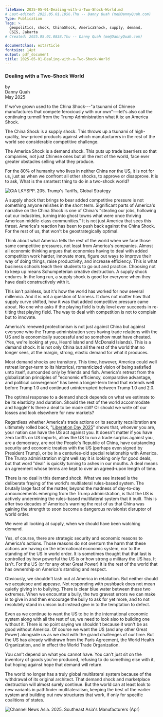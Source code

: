 ```yaml
---
fileName: 2025-05-01-Dealing-with-a-Two-Shock-World.md
# Last-edited: 2025.05.01.1056.Thu -- Danny Quah (me@DannyQuah.com)
Type: Publication
Tags: >
  geopolitics, shock, ChinaShock, AmericaShock, supply, demand,
  CSIS, Jakarta
# Created: 2025.05.01.0838.Thu -- Danny Quah (me@DannyQuah.com)

documentclass: extarticle
fontsize: 14pt
output: pdf_document
title: 2025-05-01-Dealing-with-a-Two-Shock-World
---
```

###  Dealing with a Two-Shock World  

by  
Danny Quah  
May 2025  

If we've grown used to the China Shock---"a tsunami of Chinese manufactures that compete ferociously with our own"---let's also call the continuing turmoil from the Trump Administration what it is: an America Shock.  

The China Shock is a supply shock.  This throws up a tsunami of high-quality, low-priced products against which manufacturers in the rest of the world see considerable competitive challenge.  

The America Shock is a demand shock.  This puts up trade baerriers so that companies, not just Chinese ones but all the rest of the world, face ever greater obstacles selling what they produce.  

For the 80% of humanity who lives in neither China nor the US, it is not for us, just as when we confront all other shocks, to approve or disapprove.  It is to ask, What is the smartest thing to do in a two-shock world?  

![GiA LKYSPP. 205. Trump's Tariffs, Global Strategy](http://DannyQuah.github.io/Storage/2025.04.10.Thu-Trumps-Trade-Wars-GiA-LKYSPP.png)

A supply shock that brings to bear added competitive pressure is not something anyone relishes in the short term.  Significant parts of America's narrative on the China Shock is one of China's "stealing our jobs, hollowing out our industries, turning into ghost towns what were once thriving American middle-class communities." It is not just America that sees this threat.  America's reaction has been to push back against the China Shock.   For the rest of us, that won't be geostrategically optimal.  

Think about what America tells the rest of the world when we face those same competitive pressures, not least from America's companies.  Almost all economic thinking argues that economies having to deal with added competition work harder, innovate more, figure out ways to improve their way of doing things, raise productivity, and increase efficiency.  This is what business schools teach their students to go out and practice. Choosing not to keep up means Schumpeterian creative destruction.  A supply shock endures.  In the long run, a supply shock is good for everyone when they have dealt constructively with it.  

This isn't painless, but it's how the world has worked for now several millennia.  And it is not a question of fairness.  It does not matter how that supply curve shifted, how it was that added competitive pressure came about.  No one who asks if the playing field is truly level ever succeeds in re-tilting that playing field.  The way to deal with competition is not to complain but to innovate.  

America's renewed protectionism is not just against China but against everyone who the Trump administration sees having trade relations with the US and is economically successful and so somehow must have cheated.  (Yes, we're looking at you, Heard Island and McDonald Islands).  This is a demand shock.  It is not only China but all the rest of the world that no longer sees, at the margin, strong, elastic demand for what it produces.  

Most demand shocks are transitory.  This time, however, America could well retreat longer-term to its historical, romanticized vision of being satisfied unto itself, surrounded only by friends and fish.  America's retreat from the globalization principles of "economic efficiency, comparative advantage, and political convergence" has been a longer-term trend that extends well before Trump 1.0 and continued uninterrupted between Trump 1.0 and 2.0.  

The optimal response to a demand shock depends on what we estimate to be its elasticity and duration.  Should the rest of the world accommodate and haggle?  Is there a deal to be made still? Or should we write off our losses and look elsewhere for new markets?  

Regardless whether America's trade actions or its security recalibration are ultimately rolled back, "[Liberation Day 2025](https://edition.cnn.com/2025/04/02/economy/key-takeaways-from-trumps-liberation-day-tariffs/index.html)" shows that, whoever you are, your nation can have the US act against you.  It doesn't matter if you have zero tariffs on US imports, allow the US to run a trade surplus against you, are a democracy, are not the People's Republic of China, have outstanding security and economic treaties with the US (perhaps even signed by President Trump), or be in a centuries-old special relationship with America.  The Trump administration might well say it is looking only for good deals, but that word "deal" is quickly turning to ashes in our mouths.  A deal means an agreement whose terms are kept to over an agreed-upon length of time.  

There is no deal in this demand shock.  What we see instead is the deliberate fraying of the world's multilateral rules-based system.  The brutally large fact of the matter, beyond the madness of day-to-day announcements emerging from the Trump administration, is that the US is actively undermining the rules-based multilateral system that it built.  This is after two decades of America's warning the rest of us that China was gaining the strength to soon become a dangerous revisionist disruptor of world order.  

We were all looking at supply, when we should have been watching demand.  

Yes, of course, there are strategic security and economic reasons to America's actions.  Those reasons do not overturn the harm that these actions are having on the international economic system, nor to the standing of the US in world order.  It is sometimes thought that that last is controlled by how powerful the US is or how strong a military the US has.  It isn't.  For the US (or for any other Great Power) it is the rest of the world that has ownership on America's standing and respect.  

Obviously, we shouldn't lash out at America in retaliation.  But neither should we acquiesce and appease.  Not responding with pushback does not mean quietly giving in to bullying.  There is clear blue water between these two extremes.  When we encounter a bully, the two gravest errors we can make is to give in and then encourage the bully to ask for yet more, and to not resolutely stand in unison but instead give in to the temptation to defect.  

Even as we continue to want the US to be in the international economic system along with all the rest of us, we need to look also to building one without it.  There is no point saying we shouldn't because it won't be as good without America.  Of course we want the US (and any other Great Power) alongside us as we deal with the grand challenges of our time.  But the US has already withdrawn from the Paris Agreement, the World Health Organization, and in effect the World Trade Organization.  

You can't depend on what you cannot have.  You can't just sit on the inventory of goods you've produced, refusing to do something else with it, but hoping against hope that demand will return.  

The world no longer has a truly global multilateral system because of the withdrawal of its original architect.  That demand shock and marketplace destruction will almost surely continue.  But the world can at least look to new variants in pathfinder multilateralism, keeping the best of the earlier system and building out new structures that work, if only for specific coalitions of states.  

![Channel News Asia. 2025.  Southeast Asia's Manufacturers (Apr)](https://www.youtube.com/watch?v=JWTyMCdK1zo)  


<!---
   Invisible section // 2025-05-01-Dealing-with-a-Two-Shock-World.md
-->

